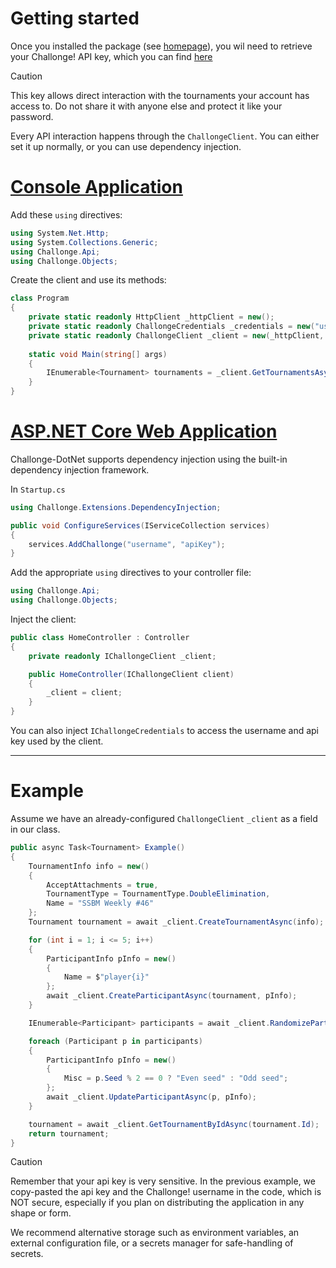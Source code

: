 ﻿---
uid: guides_gettingStarted
---

# Getting started
Once you installed the package (see [homepage](xref:homepage)), you wil need to retrieve 
your Challonge! API key, which you can find [here](https://challonge.com/settings/developer)

> [!CAUTION]
> This key allows direct interaction with the tournaments your account has access to.
> Do not share it with anyone else and protect it like your password.

Every API interaction happens through the `ChallongeClient`. You can either set it up normally, or
you can use dependency injection.

# [Console Application](#tab/console)
Add these `using` directives:
```c#
using System.Net.Http;
using System.Collections.Generic;
using Challonge.Api;
using Challonge.Objects;
```

Create the client and use its methods:
```c#
class Program
{
    private static readonly HttpClient _httpClient = new();
    private static readonly ChallongeCredentials _credentials = new("username", "apiKey");
    private static readonly ChallongeClient _client = new(_httpClient, _credentials);
	
    static void Main(string[] args)
    {
        IEnumerable<Tournament> tournaments = _client.GetTournamentsAsync().Result;
    }
}
```

# [ASP.NET Core Web Application](#tab/di)
Challonge-DotNet supports dependency injection using the built-in dependency injection framework.

In `Startup.cs`
```c#
using Challonge.Extensions.DependencyInjection;
```
```c#
public void ConfigureServices(IServiceCollection services)
{
    services.AddChallonge("username", "apiKey");
}
```

Add the appropriate `using` directives to your controller file:
```c#
using Challonge.Api;
using Challonge.Objects;
```

Inject the client:
```c#
public class HomeController : Controller
{
    private readonly IChallongeClient _client;

    public HomeController(IChallongeClient client)
    {
        _client = client;
    }
}
```

You can also inject `IChallongeCredentials` to access the username and api key used by the client.

***

# Example
Assume we have an already-configured `ChallongeClient` `_client` as a field in our class.

```c#
public async Task<Tournament> Example()
{
    TournamentInfo info = new()
    {
        AcceptAttachments = true,
        TournamentType = TournamentType.DoubleElimination,
        Name = "SSBM Weekly #46"
    };
    Tournament tournament = await _client.CreateTournamentAsync(info);

    for (int i = 1; i <= 5; i++)
    {
        ParticipantInfo pInfo = new()
        {
            Name = $"player{i}"
        };
        await _client.CreateParticipantAsync(tournament, pInfo);
    }

    IEnumerable<Participant> participants = await _client.RandomizeParticipantsAsync(tournament);

    foreach (Participant p in participants)
    {
        ParticipantInfo pInfo = new()
        {
            Misc = p.Seed % 2 == 0 ? "Even seed" : "Odd seed";
        };
        await _client.UpdateParticipantAsync(p, pInfo);
    }

    tournament = await _client.GetTournamentByIdAsync(tournament.Id);
    return tournament;
}
```

> [!CAUTION]
> Remember that your api key is very sensitive. In the previous example, we copy-pasted the
> api key and the Challonge! username in the code, which is NOT secure, especially if you
> plan on distributing the application in any shape or form. 
> 
> We recommend alternative storage such as environment variables, an external configuration 
> file, or a secrets manager for safe-handling of secrets.

